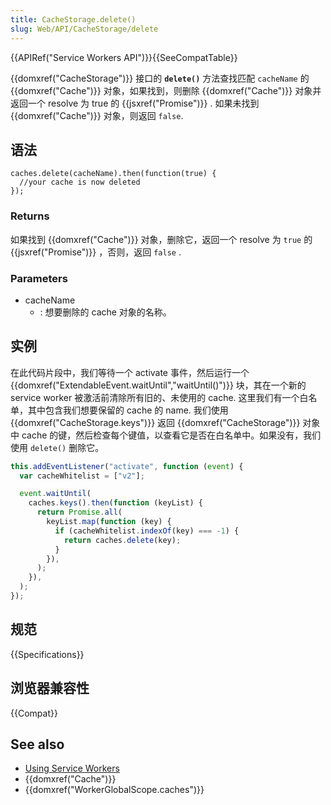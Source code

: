 ```yaml
---
title: CacheStorage.delete()
slug: Web/API/CacheStorage/delete
---
```


{{APIRef("Service Workers API")}}{{SeeCompatTable}}

{{domxref("CacheStorage")}} 接口的 **`delete()`** 方法查找匹配 `cacheName` 的 {{domxref("Cache")}} 对象，如果找到，则删除 {{domxref("Cache")}} 对象并返回一个 resolve 为 true 的 {{jsxref("Promise")}} . 如果未找到 {{domxref("Cache")}} 对象，则返回 `false`.

## 语法

```plain
caches.delete(cacheName).then(function(true) {
  //your cache is now deleted
});
```

### Returns

如果找到 {{domxref("Cache")}} 对象，删除它，返回一个 resolve 为 `true` 的 {{jsxref("Promise")}} ，否则，返回 `false` .

### Parameters

- cacheName
  - : 想要删除的 cache 对象的名称。

## 实例

在此代码片段中，我们等待一个 activate 事件，然后运行一个 {{domxref("ExtendableEvent.waitUntil","waitUntil()")}} 块，其在一个新的 service worker 被激活前清除所有旧的、未使用的 cache. 这里我们有一个白名单，其中包含我们想要保留的 cache 的 name. 我们使用 {{domxref("CacheStorage.keys")}} 返回 {{domxref("CacheStorage")}} 对象中 cache 的键，然后检查每个键值，以查看它是否在白名单中。如果没有，我们使用 `delete()` 删除它。

```js
this.addEventListener("activate", function (event) {
  var cacheWhitelist = ["v2"];

  event.waitUntil(
    caches.keys().then(function (keyList) {
      return Promise.all(
        keyList.map(function (key) {
          if (cacheWhitelist.indexOf(key) === -1) {
            return caches.delete(key);
          }
        }),
      );
    }),
  );
});
```

## 规范

{{Specifications}}

## 浏览器兼容性

{{Compat}}

## See also

- [Using Service Workers](/zh-CN/docs/Web/API/ServiceWorker_API/Using_Service_Workers)
- {{domxref("Cache")}}
- {{domxref("WorkerGlobalScope.caches")}}
